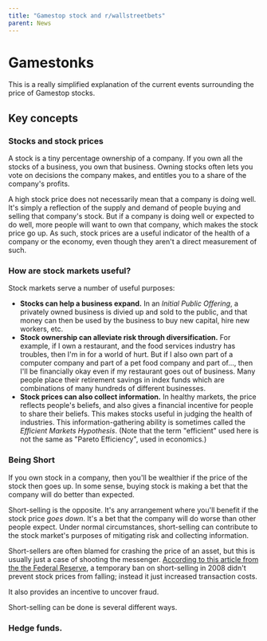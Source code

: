 ```yaml
---
title: "Gamestop stock and r/wallstreetbets"
parent: News
---
```


# Gamestonks

This is a really simplified explanation of the current events surrounding the price of Gamestop stocks.

## Key concepts

### Stocks and stock prices

A stock is a tiny percentage ownership of a company. If you own all the stocks of a business, you own that business. Owning stocks often lets you vote on decisions the company makes, and entitles you to a share of the company's profits.

A high stock price does not necessarily mean that a company is doing well. It's simply a reflection of the supply and demand of people buying and selling that company's stock. But if a company is doing well or expected to do well, more people will want to own that company, which makes the stock price go up. As such, stock prices are a useful indicator of the health of a company or the economy, even though they aren't a direct measurement of such.

### How are stock markets useful?

Stock markets serve a number of useful purposes:

- **Stocks can help a business expand.** In an *Initial Public Offering*, a privately owned business is divied up and sold to the public, and that money can then be used by the business to buy new capital, hire new workers, etc.
- **Stock ownership can alleviate risk through diversification.** For example, if I own a restaurant, and the food services industry has troubles, then I'm in for a world of hurt. But if I also own part of a computer company and part of a pet food company and part of..., then I'll be financially okay even if my restaurant goes out of business. Many people place their retirement savings in index funds which are combinations of many hundreds of different businesses.
- **Stock prices can also collect information.** In healthy markets, the price reflects people's beliefs, and also gives a financial incentive for people to share their beliefs. This makes stocks useful in judging the health of industries. This information-gathering ability is sometimes called the *Efficient Markets Hypothesis*. (Note that the term "efficient" used here is not the same as "Pareto Efficiency", used in economics.)



### Being Short

If you own stock in a company, then you'll be wealthier if the price of the stock then goes up. In some sense, buying stock is making a bet that the company will do better than expected.

Short-selling is the opposite. It's any arrangement  where you'll benefit if the stock price *goes down*. It's a bet that the company will do worse than other people expect. Under normal circumstances, short-selling can contribute to the stock market's purposes of mitigating risk and collecting information.

Short-sellers are often blamed for crashing the price of an asset, but this is usually just a case of shooting the messenger.  [According to this article from the the Federal Reserve](https://www.newyorkfed.org/medialibrary/media/research/current_issues/ci18-5.pdf), a temporary ban on short-selling in 2008 didn't prevent stock prices from falling; instead it just increased transaction costs.

 It also provides an incentive to uncover fraud.

Short-selling can be done is several different ways. 

### 

### Hedge funds.